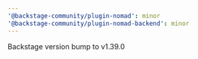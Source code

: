 ```yaml
---
'@backstage-community/plugin-nomad': minor
'@backstage-community/plugin-nomad-backend': minor
---
```


Backstage version bump to v1.39.0
